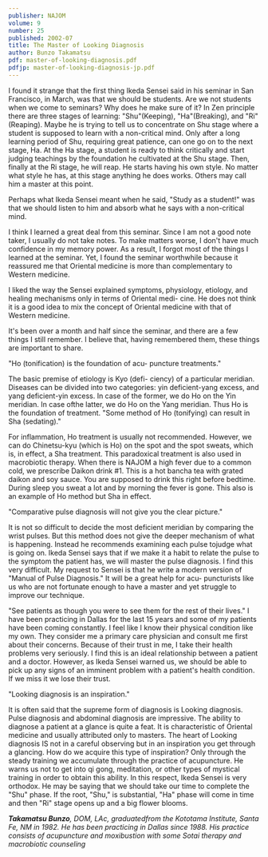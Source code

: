 ```yaml
---
publisher: NAJOM
volume: 9
number: 25
published: 2002-07
title: The Master of Looking Diagnosis
author: Bunzo Takamatsu
pdf: master-of-looking-diagnosis.pdf
pdfjp: master-of-looking-diagnosis-jp.pdf
---
```


I found it strange that the first thing Ikeda Sensei said in his seminar in San Francisco, in March, was that we should be students. Are we not students when we come to seminars? Why does he make sure of it? In Zen principle there are three stages of learning: "Shu"(Keeping), "Ha"(Breaking), and "Ri"(Reaping).<!--more--> Maybe he is trying to tell us to concentrate on Shu stage where a student is supposed to learn with a non-critical mind. Only after a long learning period of Shu, requiring great patience, can one go on to the next stage, Ha. At the Ha stage, a student is ready to think critically and start judging teachings by the foundation he cultivated at the Shu stage. Then, finally at the Ri stage, he will reap. He starts having his own style. No matter what style he has, at this stage anything he does works. Others may call him a master at this point.

Perhaps what Ikeda Sensei meant when he said, "Study as a student!" was that we should listen to him and absorb what he says with a non-critical mind.

I think I learned a great deal from this seminar. Since I am not a good note taker, I usually do not take notes. To make matters worse, I don't have much confidence in my memory power. As a result, I forgot most of the things I learned at the seminar. Yet, I found the seminar worthwhile because it reassured me that Oriental medicine is more than complementary to Western medicine.

I liked the way the Sensei explained symptoms, physiology, etiology, and healing mechanisms only in terms of Oriental medi- cine. He does not think it is a good idea to mix the concept of Oriental medicine with that of Western medicine.

It's been over a month and half since the seminar, and there are a few things I still remember. I believe that, having remembered them, these things are important to share.

"Ho (tonification) is the foundation of acu- puncture treatments."

The basic premise of etiology is Kyo (defi- ciency) of a particular meridian. Diseases can be divided into two categories: yin deficient-yang excess, and yang deficient-yin excess. In case of the former, we do Ho on the Yin meridian. In case ofthe latter, we do Ho on the Yang meridian. Thus Ho is the foundation of treatment. "Some method of Ho (tonifying) can result in Sha (sedating)."

For inflammation, Ho treatment is usually not recommended. However, we can do Chinetsu-kyu (which is Ho) on the spot and the spot sweats, which is, in effect, a Sha treatment. This paradoxical treatment is also used in macrobiotic therapy. When there is NAJOM a high fever due to a common cold, we prescribe Daikon drink #1. This is a hot bancha tea with grated daikon and soy sauce. You are supposed to drink this right before bedtime. During sleep you sweat a lot and by morning the fever is gone. This also is an example of Ho method but Sha in effect.

"Comparative pulse diagnosis will not give you the clear picture."

It is not so difficult to decide the most deficient meridian by comparing the wrist pulses. But this method does not give the deeper mechanism of what is happening. Instead he recommends examining each pulse tojudge what is going on. Ikeda Sensei says that if we make it a habit to relate the pulse to the symptom the patient has, we will master the pulse diagnosis. I find this very difficult. My request to Sensei is that he write a modern version of "Manual of Pulse Diagnosis." It will be a great help for acu- puncturists like us who are not fortunate enough to have a master and yet struggle to improve our technique.

"See patients as though you were to see them for the rest of their lives." I have been practicing in Dallas for the last 15 years and some of my patients have been coming constantly. I feel like I know their physical condition like my own. They consider me a primary care physician and consult me first about their concerns. Because of their trust in me, I take their health problems very seriously. I find this is an ideal relationship between a patient and a doctor. However, as Ikeda Sensei warned us, we should be able to pick up any signs of an imminent problem with a patient's health condition. If we miss it we lose their trust.

"Looking diagnosis is an inspiration."

It is often said that the supreme form of diagnosis is Looking diagnosis. Pulse diagnosis and abdominal diagnosis are impressive. The ability to diagnose a patient at a glance is quite a feat. It is characteristic of Oriental medicine and usually attributed only to masters. The heart of Looking diagnosis IS not in a careful observing but in an inspiration you get through a glancing. How do we acquire this type of inspiration? Only through the steady training we accumulate through the practice of acupuncture. He warns us not to get into qi gong, meditation, or other types of mystical training in order to obtain this ability. In this respect, Ikeda Sensei is very orthodox. He may be saying that we should take our time to complete the "Shu" phase. If the root, "Shu," is substantial, "Ha" phase will come in time and then "Ri" stage opens up and a big flower blooms.

_**Takamatsu Bunzo**, DOM, LAc, graduatedfrom the Kototama Institute, Santa Fe, NM in 1982. He has been practicing in Dallas since 1988. His practice consists of acupuncture and moxibustion with some Sotai therapy and macrobiotic counseling_

